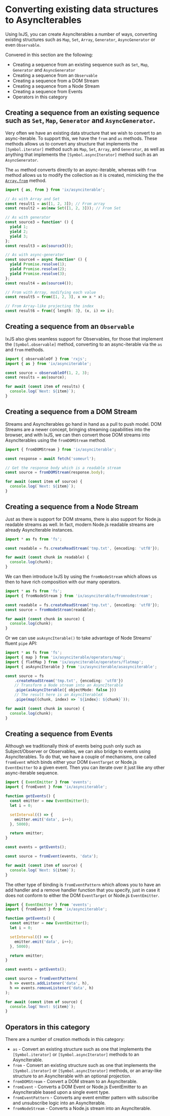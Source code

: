 # Converting existing data structures to AsyncIterables

Using IxJS, you can create AsyncIterables a number of ways, converting existing structures such as `Map`, `Set`, `Array`, `Generator`, `AsyncGenerator` or even `Observable`.

Convered in this section are the following:
- Creating a sequence from an existing sequence such as `Set`, `Map`, `Generator` and `AsyncGenerator`
- Creating a sequence from an `Observable`
- Creating a sequence from a DOM Stream
- Creating a sequence from a Node Stream
- Creating a sequence from Events
- Operators in this category

## Creating a sequence from an existing sequence such as `Set`, `Map`, `Generator` and `AsyncGenerator`.

Very often we have an existing data structure that we wish to convert to an async-iterable.  To support this, we have the `from` and `as` methods.  These methods allows us to convert any structure that implements the `[Symbol.iterator]` method such as `Map`, `Set`, `Array`, and `Generator`, as well as anything that implements the `[Symbol.asyncIterator]` method such as an `AsyncGenerator`.

The `as` method converts directly to an async-iterable, whereas with `from` method allows us to modify the collection as it is created, mimicking the the [`Array.from`](https://developer.mozilla.org/en-US/docs/Web/JavaScript/Reference/Global_Objects/Array/from) method.

```typescript
import { as, from } from 'ix/asynciterable';

// As with Array and Set
const result1 = as([1, 2, 3]); // From array
const result2 = as(new Set([1, 2, 3])); // From Set

// As with generator
const source3 = function* () {
  yield 1;
  yield 2;
  yield 3;
};
const result3 = as(source3());

// As with async-generator
const source4 = async function* () {
  yield Promise.resolve(1);
  yield Promise.resolve(2);
  yield Promise.resolve(3);
};
const result4 = as(source4());

// From with Array, modifying each value
const result5 = from([1, 2, 3], x => x * x);

// From Array-like projecting the index
const result6 = from({ length: 3}, (x, i) => i);
```

## Creating a sequence from an `Observable`

IxJS also gives seamless support for Observables, for those that implement the `[Symbol.observable]` method, converting to an async-iterable via the `as` and `from` methods.

```typescript
import { observableOf } from 'rxjs';
import { as } from 'ix/asynciterable';

const source = observableOf(1, 2, 3);
const results = as(source);

for await (const item of results) {
  console.log(`Next: ${item}`);
}
```

## Creating a sequence from a DOM Stream

Streams and AsyncIterables go hand in hand as a pull to push model.  DOM Streams are a newer concept, bringing streaming capabilities into the browser, and with IxJS, we can then convert those DOM streams into AsyncIterables using the `fromDOMStream` method.

```typescript
import { fromDOMStream } from 'ix/asynciterable';

const response = await fetch('someurl');

// Get the response body which is a readable stream
const source = fromDOMStream(response.body);

for await (const item of source) {
  console.log(`Next: ${item}`);
}
```

## Creating a sequence from a Node Stream

Just as there is support for DOM streams, there is also support for Node.js readable streams as well.  In fact, modern Node.js readable streams are already AsyncIterable instances.

```typescript
import * as fs from 'fs';

const readable = fs.createReadStream('tmp.txt', {encoding: 'utf8'});

for await (const chunk in readable) {
  console.log(chunk);
}
```

We can then introduce IxJS by using the `fromNodeStream` which allows us then to have rich composition with our many operators.

```typescript
import * as fs from 'fs';
import { fromNodeStream } from 'ix/asynciterable/fromnodestream';

const readable = fs.createReadStream('tmp.txt', {encoding: 'utf8'});
const source = fromNodeStream(readable);

for await (const chunk in source) {
  console.log(chunk);
}
```

Or we can use `asAsyncIterable()` to take advantage of Node Streams' fluent `pipe` API:

```typescript
import * as fs from 'fs';
import { map } from 'ix/asynciterable/operators/map';
import { flatMap } from 'ix/asynciterable/operators/flatmap';
import { asAsyncIterable } from 'ix/asynciterable/asasynciterable';

const source = fs
    .createReadStream('tmp.txt', {encoding: 'utf8'})
    // Transform a Node stream into an AsyncIterable
    .pipe(asAsyncIterable({ objectMode: false }))
    // The result here is an AsyncIterableX
    .pipe(map((chunk, index) => `${index}: ${chunk}`));

for await (const chunk in source) {
  console.log(chunk);
}

```

## Creating a sequence from Events

Although we traditionally think of events being push only such as Subject/Observer or Observables, we can also bridge to events using AsyncIterables.  To do that, we have a couple of mechanisms, one called `fromEvent` which binds either your DOM `EventTarget` or Node.js `EventEmitter` to a given event.  Then you can iterate over it just like any other async-iterable sequence.

```typescript
import { EventEmitter } from 'events';
import { fromEvent } from 'ix/asynciterable';

function getEvents() {
  const emitter = new EventEmitter();
  let i = 0;

  setInterval(() => {
    emitter.emit('data', i++);
  }, 5000);

  return emitter;
}

const events = getEvents();

const source = fromEvent(events, 'data');

for await (const item of source) {
  console.log(`Next: ${item}`);
}
```

The other type of binding is `fromEventPattern` which allows you to have an add handler and a remove handler function that you specify, just in case it does not conform to either the DOM `EventTarget` or Node.js `EventEmitter`.

```typescript
import { EventEmitter } from 'events';
import { fromEvent } from 'ix/asynciterable';

function getEvents() {
  const emitter = new EventEmitter();
  let i = 0;

  setInterval(() => {
    emitter.emit('data', i++);
  }, 5000);

  return emitter;
}

const events = getEvents();

const source = fromEventPattern(
  h => events.addListener('data', h),
  h => events.removeListener('data', h)
);

for await (const item of source) {
  console.log(`Next: ${item}`);
}
```

## Operators in this category

There are a number of creation methods in this category:
- `as` - Convert an existing structure such as one that implements the `[Symbol.iterator]` or `[Symbol.asyncIterator]` methods to an AsyncIterable.
- `from` - Convert an existing structure such as one that implements the `[Symbol.iterator]` or `[Symbol.asyncIterator]` methods, or an array-like structure to an AsyncIterable with an optional projection.
- `fromDOMStream` - Convert a DOM stream to an AsyncIterable.
- `fromEvent` - Converts a DOM Event or Node.js EventEmitter to an AsyncIterable based upon a single event type.
- `fromEventPattern` - Converts any event emitter pattern with subscribe and unsubscribe logic into an AsyncIterable.
- `fromNodeStream` - Converts a Node.js stream into an AsyncIterable.
